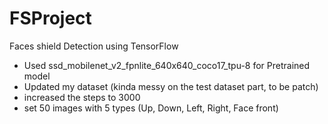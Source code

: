 # FSProject
Faces shield Detection using TensorFlow

- Used ssd_mobilenet_v2_fpnlite_640x640_coco17_tpu-8 for Pretrained model
- Updated my dataset (kinda messy on the test dataset part, to be patch)
- increased the steps to 3000
- set 50 images with 5 types (Up, Down, Left, Right, Face front)
